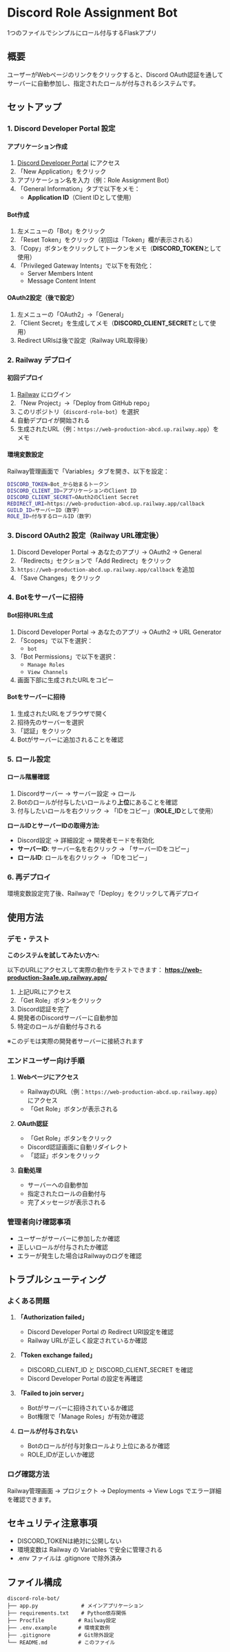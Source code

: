 # Discord Role Assignment Bot

1つのファイルでシンプルにロール付与するFlaskアプリ

## 概要

ユーザーがWebページのリンクをクリックすると、Discord OAuth認証を通してサーバーに自動参加し、指定されたロールが付与されるシステムです。

## セットアップ

### 1. Discord Developer Portal 設定

#### アプリケーション作成
1. [Discord Developer Portal](https://discord.com/developers/applications) にアクセス
2. 「New Application」をクリック
3. アプリケーション名を入力（例：Role Assignment Bot）
4. 「General Information」タブで以下をメモ：
   - **Application ID**（Client IDとして使用）

#### Bot作成
1. 左メニューの「Bot」をクリック
2. 「Reset Token」をクリック（初回は「Token」欄が表示される）
3. 「Copy」ボタンをクリックしてトークンをメモ（**DISCORD_TOKEN**として使用）
4. 「Privileged Gateway Intents」で以下を有効化：
   - Server Members Intent
   - Message Content Intent

#### OAuth2設定（後で設定）
1. 左メニューの「OAuth2」→「General」
2. 「Client Secret」を生成してメモ（**DISCORD_CLIENT_SECRET**として使用）
3. Redirect URIsは後で設定（Railway URL取得後）

### 2. Railway デプロイ

#### 初回デプロイ
1. [Railway](https://railway.app) にログイン
2. 「New Project」→「Deploy from GitHub repo」
3. このリポジトリ（`discord-role-bot`）を選択
4. 自動デプロイが開始される
5. 生成されたURL（例：`https://web-production-abcd.up.railway.app`）をメモ

#### 環境変数設定
Railway管理画面で「Variables」タブを開き、以下を設定：

```bash
DISCORD_TOKEN=Bot_から始まるトークン
DISCORD_CLIENT_ID=アプリケーションのClient ID
DISCORD_CLIENT_SECRET=OAuth2のClient Secret
REDIRECT_URI=https://web-production-abcd.up.railway.app/callback
GUILD_ID=サーバーID（数字）
ROLE_ID=付与するロールID（数字）
```

### 3. Discord OAuth2 設定（Railway URL確定後）

1. Discord Developer Portal → あなたのアプリ → OAuth2 → General
2. 「Redirects」セクションで「Add Redirect」をクリック
3. `https://web-production-abcd.up.railway.app/callback` を追加
4. 「Save Changes」をクリック

### 4. Botをサーバーに招待

#### Bot招待URL生成
1. Discord Developer Portal → あなたのアプリ → OAuth2 → URL Generator
2. 「Scopes」で以下を選択：
   - `bot`
3. 「Bot Permissions」で以下を選択：
   - `Manage Roles`
   - `View Channels`
4. 画面下部に生成されたURLをコピー

#### Botをサーバーに招待
1. 生成されたURLをブラウザで開く
2. 招待先のサーバーを選択
3. 「認証」をクリック
4. Botがサーバーに追加されることを確認

### 5. ロール設定

#### ロール階層確認
1. Discordサーバー → サーバー設定 → ロール
2. Botのロールが付与したいロールより**上位**にあることを確認
3. 付与したいロールを右クリック → 「IDをコピー」（**ROLE_ID**として使用）

**ロールIDとサーバーIDの取得方法:**
- Discord設定 → 詳細設定 → 開発者モードを有効化
- **サーバーID**: サーバー名を右クリック → 「サーバーIDをコピー」
- **ロールID**: ロールを右クリック → 「IDをコピー」

### 6. 再デプロイ

環境変数設定完了後、Railwayで「Deploy」をクリックして再デプロイ

## 使用方法

### デモ・テスト

**このシステムを試してみたい方へ:**

以下のURLにアクセスして実際の動作をテストできます：
**https://web-production-3aa1e.up.railway.app/**

1. 上記URLにアクセス
2. 「Get Role」ボタンをクリック
3. Discord認証を完了
4. 開発者のDiscordサーバーに自動参加
5. 特定のロールが自動付与される

※このデモは実際の開発者サーバーに接続されます

### エンドユーザー向け手順

1. **Webページにアクセス**
   - RailwayのURL（例：`https://web-production-abcd.up.railway.app`）にアクセス
   - 「Get Role」ボタンが表示される

2. **OAuth認証**
   - 「Get Role」ボタンをクリック
   - Discord認証画面に自動リダイレクト
   - 「認証」ボタンをクリック

3. **自動処理**
   - サーバーへの自動参加
   - 指定されたロールの自動付与
   - 完了メッセージが表示される

### 管理者向け確認事項

- ユーザーがサーバーに参加したか確認
- 正しいロールが付与されたか確認
- エラーが発生した場合はRailwayのログを確認

## トラブルシューティング

### よくある問題

1. **「Authorization failed」**
   - Discord Developer Portal の Redirect URI設定を確認
   - Railway URLが正しく設定されているか確認

2. **「Token exchange failed」**
   - DISCORD_CLIENT_ID と DISCORD_CLIENT_SECRET を確認
   - Discord Developer Portal の設定を再確認

3. **「Failed to join server」**
   - Botがサーバーに招待されているか確認
   - Bot権限で「Manage Roles」が有効か確認

4. **ロールが付与されない**
   - Botのロールが付与対象ロールより上位にあるか確認
   - ROLE_IDが正しいか確認

### ログ確認方法

Railway管理画面 → プロジェクト → Deployments → View Logs でエラー詳細を確認できます。

## セキュリティ注意事項

- DISCORD_TOKENは絶対に公開しない
- 環境変数は Railway の Variables で安全に管理される
- .env ファイルは .gitignore で除外済み

## ファイル構成

```
discord-role-bot/
├── app.py              # メインアプリケーション
├── requirements.txt    # Python依存関係
├── Procfile           # Railway設定
├── .env.example       # 環境変数例
├── .gitignore         # Git除外設定
└── README.md          # このファイル
```